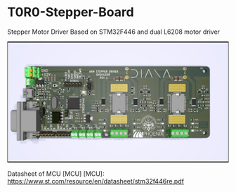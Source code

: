 # T0R0-Stepper-Board
Stepper Motor Driver Based on STM32F446 and dual L6208 motor driver

![Picture](/Pictures/1.png)

Datasheet of MCU  [MCU]
[MCU]: https://www.st.com/resource/en/datasheet/stm32f446re.pdf
